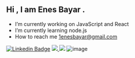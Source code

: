 ## Hi , I am Enes Bayar . 
- I’m currently working on JavaScript and React
- I’m currently learning node.js
- How to reach me 1enesbayar@gmail.com

[![Linkedin Badge](https://github.com/user-attachments/assets/14749756-69cc-42eb-9d39-0bc428b9e049)](https://www.linkedin.com/in/enesbayarr/)
 <a href="https://github.com/enbayy/github-profile-views-counter">
 <img src="https://komarev.com/ghpvc/?username=enbayy&color=blue">
</a>
<img src="https://komarev.com/ghpvc/?username=enbayy&color=blue">
![image]([https://github.com/user-attachments/assets/14749756-69cc-42eb-9d39-0bc428b9e049](https://www.linkedin.com/in/enesbayarr/))
